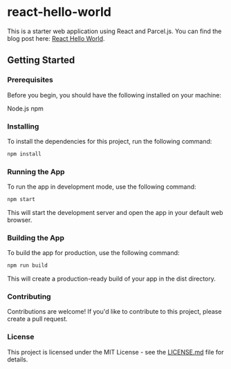 # react-hello-world

This is a starter web application using React and Parcel.js. You can find the blog post here: [React Hello World](http://blog.jesperkihlberg.dk/index.php/2023/03/02/getting-started-with-react/).

## Getting Started

### Prerequisites

Before you begin, you should have the following installed on your machine:

Node.js
npm

### Installing

To install the dependencies for this project, run the following command:

```bash
npm install
```

### Running the App

To run the app in development mode, use the following command:

```bash
npm start
```

This will start the development server and open the app in your default web browser.

### Building the App

To build the app for production, use the following command:

```bash
npm run build
```

This will create a production-ready build of your app in the dist directory.

### Contributing

Contributions are welcome! If you'd like to contribute to this project, please create a pull request.

### License

This project is licensed under the MIT License - see the [LICENSE.md](LICENSE.md) file for details.
